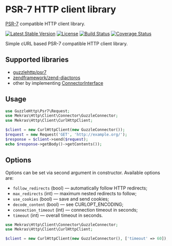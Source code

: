 # PSR-7 HTTP client library

[PSR-7](http://www.php-fig.org/psr/psr-7/) compatible HTTP client library.

[![Latest Stable Version](https://poser.pugx.org/mekras/psr7-client/v/stable.png)](https://packagist.org/packages/mekras/psr7-client)
[![License](https://poser.pugx.org/mekras/psr7-client/license.png)](https://packagist.org/packages/mekras/psr7-client)
[![Build Status](https://travis-ci.org/mekras/psr7-client.svg?branch=master)](https://travis-ci.org/mekras/psr7-client)
[![Coverage Status](https://coveralls.io/repos/mekras/psr7-client/badge.png?branch=master)](https://coveralls.io/r/mekras/psr7-client?branch=master)

Simple cURL based PSR-7 compatible HTTP client library.

## Supported libraries

* [guzzlehttp/psr7](https://github.com/guzzle/psr7)
* [zendframework/zend-diactoros](https://github.com/zendframework/zend-diactoros)
* other by implementing [ConnectorInterface](src/Connector/ConnectorInterface.php)

## Usage

```php
use GuzzleHttp\Psr7\Request;
use Mekras\Http\Client\Connector\GuzzleConnector;
use Mekras\Http\Client\CurlHttpClient;

$client = new CurlHttpClient(new GuzzleConnector());
$request = new Request('GET', 'http://example.org/');
$response = $client->send($request);
echo $response->getBody()->getContents());
```

## Options

Options can be set via second argument in constructor. Available options are:

* `follow_redirects` (bool) — automatically follow HTTP redirects;
* `max_redirects` (int) — maximum nested redirects to follow;
* `use_cookies` (bool) — save and send cookies;
* `decode_content` (bool) — see CURLOPT_ENCODING;
* `connection_timeout` (int) —  connection timeout in seconds;
* `timeout` (int) —  overall timeout in seconds.

```php
use Mekras\Http\Client\Connector\GuzzleConnector;
use Mekras\Http\Client\CurlHttpClient;

$client = new CurlHttpClient(new GuzzleConnector(), ['timeout' => 60]);
```
